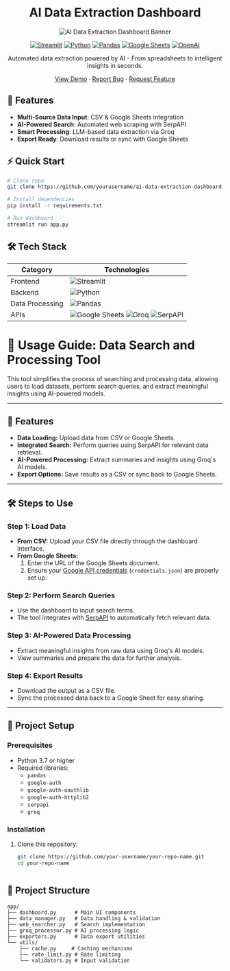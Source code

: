 <div align="center">

# AI Data Extraction Dashboard

<p align="center">
  <img src="/api/placeholder/1200/300" alt="AI Data Extraction Dashboard Banner"/>
</p>

[![Streamlit](https://img.shields.io/badge/Streamlit-FF4B4B?style=for-the-badge&logo=Streamlit&logoColor=white)](https://streamlit.io/)
[![Python](https://img.shields.io/badge/Python-3776AB?style=for-the-badge&logo=python&logoColor=white)](https://www.python.org/)
[![Pandas](https://img.shields.io/badge/Pandas-150458?style=for-the-badge&logo=pandas&logoColor=white)](https://pandas.pydata.org/)
[![Google Sheets](https://img.shields.io/badge/Google%20Sheets-34A853?style=for-the-badge&logo=google-sheets&logoColor=white)](https://www.google.com/sheets/about/)
[![OpenAI](https://img.shields.io/badge/Groq-412991?style=for-the-badge&logo=openai&logoColor=white)](https://groq.com/)

Automated data extraction powered by AI - From spreadsheets to intelligent insights in seconds.

[View Demo](https://your-demo-link.com) · [Report Bug](issues/new) · [Request Feature](issues/new)

</div>

## 🚀 Features

- **Multi-Source Data Input**: CSV & Google Sheets integration
- **AI-Powered Search**: Automated web scraping with SerpAPI
- **Smart Processing**: LLM-based data extraction via Groq
- **Export Ready**: Download results or sync with Google Sheets

## ⚡ Quick Start

```bash
# Clone repo
git clone https://github.com/yourusername/ai-data-extraction-dashboard.git

# Install dependencies
pip install -r requirements.txt

# Run dashboard
streamlit run app.py
```

## 🛠️ Tech Stack

| Category | Technologies |
|----------|-------------|
| Frontend | ![Streamlit](https://img.shields.io/badge/Streamlit-FF4B4B?style=flat-square&logo=Streamlit&logoColor=white) |
| Backend | ![Python](https://img.shields.io/badge/Python-3776AB?style=flat-square&logo=python&logoColor=white) |
| Data Processing | ![Pandas](https://img.shields.io/badge/Pandas-150458?style=flat-square&logo=pandas&logoColor=white) |
| APIs | ![Google Sheets](https://img.shields.io/badge/Google%20Sheets-34A853?style=flat-square&logo=google-sheets&logoColor=white) ![Groq](https://img.shields.io/badge/Groq-412991?style=flat-square&logo=openai&logoColor=white) ![SerpAPI](https://img.shields.io/badge/SerpAPI-000000?style=flat-square&logo=serpapi&logoColor=white) |

# 📖 Usage Guide: Data Search and Processing Tool

This tool simplifies the process of searching and processing data, allowing users to load datasets, perform search queries, and extract meaningful insights using AI-powered models.

---

## 🚀 Features
- **Data Loading:** Upload data from CSV or Google Sheets.
- **Integrated Search:** Perform queries using SerpAPI for relevant data retrieval.
- **AI-Powered Processing:** Extract summaries and insights using Groq's AI models.
- **Export Options:** Save results as a CSV or sync back to Google Sheets.

---

## 🛠️ Steps to Use

### Step 1: Load Data
- **From CSV:** Upload your CSV file directly through the dashboard interface.
- **From Google Sheets:**
  1. Enter the URL of the Google Sheets document.
  2. Ensure your [Google API credentials](https://developers.google.com/sheets/api/quickstart) (`credentials.json`) are properly set up.

### Step 2: Perform Search Queries
- Use the dashboard to input search terms.
- The tool integrates with [SerpAPI](https://serpapi.com/) to automatically fetch relevant data.

### Step 3: AI-Powered Data Processing
- Extract meaningful insights from raw data using Groq's AI models.
- View summaries and prepare the data for further analysis.

### Step 4: Export Results
- Download the output as a CSV file.
- Sync the processed data back to a Google Sheet for easy sharing.

---

## 📂 Project Setup

### Prerequisites
- Python 3.7 or higher
- Required libraries:
  - `pandas`
  - `google-auth`
  - `google-auth-oauthlib`
  - `google-auth-httplib2`
  - `serpapi`
  - `groq`

### Installation
1. Clone this repository:
   ```bash
   git clone https://github.com/your-username/your-repo-name.git
   cd your-repo-name



## 📁 Project Structure

```
app/
├── dashboard.py      # Main UI components
├── data_manager.py   # Data handling & validation
├── web_searcher.py   # Search implementation
├── groq_processor.py # AI processing logic
├── exporters.py      # Data export utilities
└── utils/
    ├── cache.py     # Caching mechanisms
    ├── rate_limit.py # Rate limiting
    └── validators.py # Input validation
```
